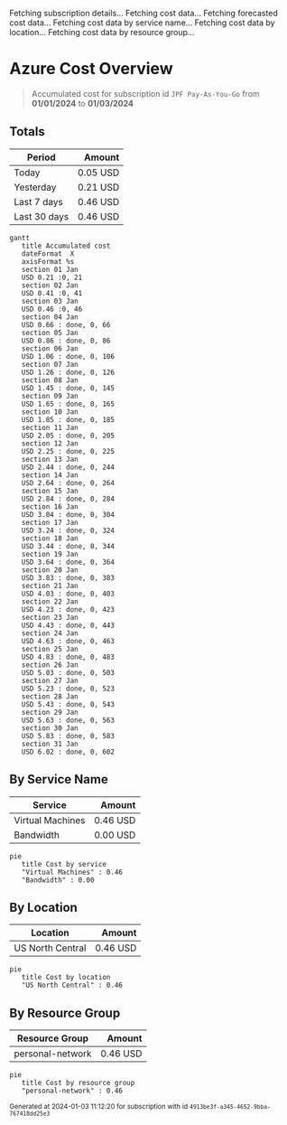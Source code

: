 Fetching subscription details...
Fetching cost data...
Fetching forecasted cost data...
Fetching cost data by service name...
Fetching cost data by location...
Fetching cost data by resource group...
# Azure Cost Overview

> Accumulated cost for subscription id `JPF Pay-As-You-Go` from **01/01/2024** to **01/03/2024**

## Totals

|Period|Amount|
|---|---:|
|Today|0.05 USD|
|Yesterday|0.21 USD|
|Last 7 days|0.46 USD|
|Last 30 days|0.46 USD|

```mermaid
gantt
   title Accumulated cost
   dateFormat  X
   axisFormat %s
   section 01 Jan
   USD 0.21 :0, 21
   section 02 Jan
   USD 0.41 :0, 41
   section 03 Jan
   USD 0.46 :0, 46
   section 04 Jan
   USD 0.66 : done, 0, 66
   section 05 Jan
   USD 0.86 : done, 0, 86
   section 06 Jan
   USD 1.06 : done, 0, 106
   section 07 Jan
   USD 1.26 : done, 0, 126
   section 08 Jan
   USD 1.45 : done, 0, 145
   section 09 Jan
   USD 1.65 : done, 0, 165
   section 10 Jan
   USD 1.85 : done, 0, 185
   section 11 Jan
   USD 2.05 : done, 0, 205
   section 12 Jan
   USD 2.25 : done, 0, 225
   section 13 Jan
   USD 2.44 : done, 0, 244
   section 14 Jan
   USD 2.64 : done, 0, 264
   section 15 Jan
   USD 2.84 : done, 0, 284
   section 16 Jan
   USD 3.04 : done, 0, 304
   section 17 Jan
   USD 3.24 : done, 0, 324
   section 18 Jan
   USD 3.44 : done, 0, 344
   section 19 Jan
   USD 3.64 : done, 0, 364
   section 20 Jan
   USD 3.83 : done, 0, 383
   section 21 Jan
   USD 4.03 : done, 0, 403
   section 22 Jan
   USD 4.23 : done, 0, 423
   section 23 Jan
   USD 4.43 : done, 0, 443
   section 24 Jan
   USD 4.63 : done, 0, 463
   section 25 Jan
   USD 4.83 : done, 0, 483
   section 26 Jan
   USD 5.03 : done, 0, 503
   section 27 Jan
   USD 5.23 : done, 0, 523
   section 28 Jan
   USD 5.43 : done, 0, 543
   section 29 Jan
   USD 5.63 : done, 0, 563
   section 30 Jan
   USD 5.83 : done, 0, 583
   section 31 Jan
   USD 6.02 : done, 0, 602
```

## By Service Name

|Service|Amount|
|---|---:|
|Virtual Machines|0.46 USD|
|Bandwidth|0.00 USD|

```mermaid
pie
   title Cost by service
   "Virtual Machines" : 0.46
   "Bandwidth" : 0.00
```

## By Location

|Location|Amount|
|---|---:|
|US North Central|0.46 USD|

```mermaid
pie
   title Cost by location
   "US North Central" : 0.46
```

## By Resource Group

|Resource Group|Amount|
|---|---:|
|personal-network|0.46 USD|

```mermaid
pie
   title Cost by resource group
   "personal-network" : 0.46
```

<sup>Generated at 2024-01-03 11:12:20 for subscription with id `4913be3f-a345-4652-9bba-767418dd25e3`</sup>
